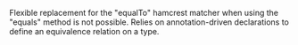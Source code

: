 Flexible replacement for the "equalTo" hamcrest matcher when using the "equals" method is not possible. Relies on annotation-driven declarations to define an equivalence relation on a type.